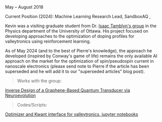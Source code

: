 May – August 2018

Current Position (2024): Machine Learning Research Lead, SandboxAQ <a href="https://www.linkedin.com/in/kryczko/?originalSubdomain=ca"><i class="fa-brands fa-linkedin-in"></i> </a>, <a href="https://scholar.google.com/citations?user=orKPuRgAAAAJ&hl=en"><i class="ai ai-google-scholar-square ai-3x"></i></a>

Kevin was a visiting graduate student from Dr. <a href="https://www.linkedin.com/in/itamblyn/?originalSubdomain=ca">Isaac Tamblyn's group</a> in the Physics department of the University of Ottawa. His project focused on developing approaches to the optimization of doping profiles for valleytronics using reinforcement learning.

As of May 2024 (and to the best of Pierre's knowledge), the approach he developed (inspired by Conway's game of life) remains the only available AI approach on the market for the optimization of spin/pseudospin current in nanoscale electronics (please send note to Pierre if the article has been superseded and he will add it to our "superseded articles" blog post). 

> Works with the group:

<a href="https://pubs.acs.org/doi/full/10.1021/acs.jpcc.0c06903">Inverse Design of a Graphene-Based Quantum Transducer via Neuroevolution</a>

> Codes/Scripts:

<a href="https://github.com/PierreTDarancet/QuantumTransduction"> Optimizer and Kwant interface for valleytronics, jupyter notebooks</a>
